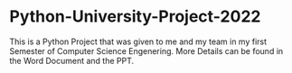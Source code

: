 # Python-University-Project-2022
This is a Python Project that was given to me and my team in my first Semester of Computer Science Engenering.
More Details can be found in the Word Document and the PPT.

